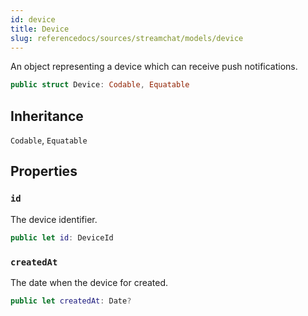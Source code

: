```yaml
---
id: device 
title: Device
slug: referencedocs/sources/streamchat/models/device
---
```


An object representing a device which can receive push notifications.

``` swift
public struct Device: Codable, Equatable 
```

## Inheritance

`Codable`, `Equatable`

## Properties

### `id`

The device identifier.

``` swift
public let id: DeviceId
```

### `createdAt`

The date when the device for created.

``` swift
public let createdAt: Date?
```
